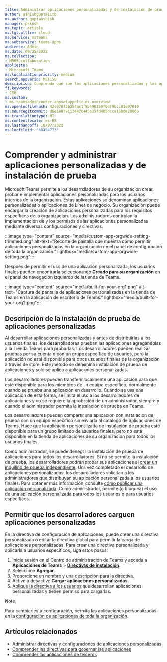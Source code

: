 ```yaml
---
title: Administrar aplicaciones personalizadas y de instalación de prueba
author: ashishguptaiitb
ms.author: guptaashish
manager: prkosh
ms.topic: article
ms.tgt.pltfrm: cloud
ms.service: msteams
ms.subservice: teams-apps
audience: Admin
ms.date: 09/25/2022
ms.collection:
- M365-collaboration
appliesto:
- Microsoft Teams
ms.localizationpriority: medium
search.appverid: MET150
description: Comprenda qué son las aplicaciones personalizadas y las aplicaciones de instalación de prueba en Microsoft Teams y administre las aplicaciones para gobernar su comportamiento, implementación y permisos.
f1.keywords:
- CSH
ms.custom:
- ms.teamsadmincenter.appsetuppolicies.overview
ms.openlocfilehash: 42c970f3b354ac1f5b490359f0df9bcc01e97019
ms.sourcegitcommit: d6e180791134426445a35fd485dcca18bde2006b
ms.translationtype: MT
ms.contentlocale: es-ES
ms.lasthandoff: 10/07/2022
ms.locfileid: "68494773"
---
```

# <a name="understand-and-manage-custom-and-sideloaded-apps"></a>Comprender y administrar aplicaciones personalizadas y de instalación de prueba

Microsoft Teams permite a los desarrolladores de su organización crear, probar e implementar aplicaciones personalizadas para los usuarios internos de la organización. Estas aplicaciones se denominan aplicaciones personalizadas o aplicaciones de Línea de negocio. Su organización puede encargar la creación de aplicaciones personalizadas para los requisitos específicos de la organización. Los administradores controlan la implementación de y los permisos de las aplicaciones personalizadas mediante diversas configuraciones y directivas.

:::image type="content" source="media/custom-app-orgwide-setting-trimmed.png" alt-text="Recorte de pantalla que muestra cómo permitir aplicaciones personalizadas en la organización en el panel de configuración de toda la organización." lightbox="media/custom-app-orgwide-setting.png":::

Después de permitir el uso de una aplicación personalizada, los usuarios finales pueden encontrarla seleccionando **Creado para su organización** en el panel de navegación izquierdo de la tienda de Teams.

:::image type="content" source="media/built-for-your-org1.png" alt-text="Captura de pantalla de aplicaciones personalizadas en la tienda de Teams en la aplicación de escritorio de Teams." lightbox="media/built-for-your-org2.png":::

## <a name="understand-sideloading-of-custom-apps"></a>Descripción de la instalación de prueba de aplicaciones personalizadas

Al desarrollar aplicaciones personalizadas y antes de distribuirlas a los usuarios finales, los desarrolladores prueban las aplicaciones agregándolas a la Tienda Teams para probarlas. Los desarrolladores pueden realizar pruebas por su cuenta o con un grupo específico de usuarios, pero la aplicación no está disponible para otros usuarios finales de la organización a través de store. Este método se denomina instalación de prueba de aplicaciones y solo se aplica a aplicaciones personalizadas.

Los desarrolladores pueden transferir localmente una aplicación para que esté disponible para los miembros de un equipo específico, normalmente cuando se prueba una aplicación en desarrollo. Cuando se usa una aplicación de esta forma, se limita el uso a los desarrolladores de aplicaciones y no se requiere la aprobación de un administrador, siempre y cuando el administrador permita la instalación de prueba en Teams.

Los desarrolladores pueden compartir una aplicación con instalación de prueba con un equipo específico sin enviarla al catálogo de aplicaciones de Teams. Hace que la aplicación personalizada de instalación de prueba esté disponible para un grupo limitado de usuarios finales, pero no está disponible en la tienda de aplicaciones de su organización para todos los usuarios finales.

Como administrador, se puede denegar la instalación de prueba de aplicaciones para todos los desarrolladores. Si no se permite la instalación de prueba, los desarrolladores podrán probar sus aplicaciones al [crear un inquilino de prueba independiente](/microsoftteams/platform/concepts/build-and-test/prepare-your-o365-tenant). Una vez completado el desarrollo de aplicaciones personalizadas, los desarrolladores solicitan a los administradores que distribuyan su aplicación personalizada a los usuarios finales. Para obtener más información, consulte [cómo publicar una aplicación personalizada](/microsoftteams/upload-custom-apps). Como administrador, permite (o bloquea) el uso de una aplicación personalizada para todos los usuarios o para usuarios específicos.

## <a name="allow-developers-to-upload-custom-apps"></a>Permitir que los desarrolladores carguen aplicaciones personalizadas

En la directiva de configuración de aplicaciones, puede crear una directiva personalizada o editar la directiva global para permitir la carga de aplicaciones personalizadas. Para crear una directiva personalizada y aplicarla a usuarios específicos, siga estos pasos:

1. Inicie sesión en el Centro de administración de Teams y acceda a **Aplicaciones de Teams** > **[ Directivas de instalación](https://admin.teams.microsoft.com/policies/app-setup)**.
1. Seleccione **Agregar**.
1. Proporcione un nombre y una descripción para la directiva.
1. Active o desactive **Cargar aplicaciones personalizadas**.
1. [Aplique la directiva a los usuarios](assign-policies-users-and-groups.md#assign-a-policy-to-individual-users) que desarrollan aplicaciones personalizadas y tienen permiso para cargarlas.

> [!NOTE]
> Para cambiar esta configuración, permita las aplicaciones personalizadas en la [configuración de aplicaciones de toda la organización](manage-apps.md#manage-org-wide-app-settings).

## <a name="related-articles"></a>Artículos relacionados

* [Administrar directivas y configuraciones de aplicaciones personalizadas](teams-custom-app-policies-and-settings.md)
* [Comprender las directivas para gobernar las aplicaciones](app-policies.md)
* [Comprender las aplicaciones de terceros](overview-third-party-apps.md)
